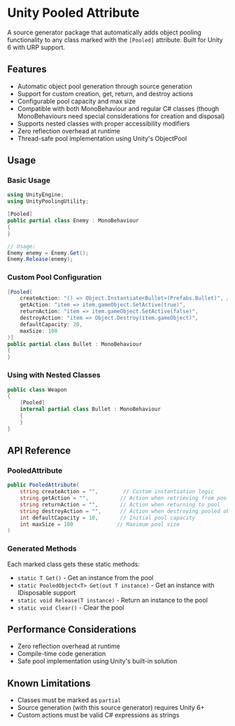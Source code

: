 # Unity Pooled Attribute

A source generator package that automatically adds object pooling functionality to any class marked with the `[Pooled]` attribute. Built for Unity 6 with URP support.

## Features

- Automatic object pool generation through source generation
- Support for custom creation, get, return, and destroy actions
- Configurable pool capacity and max size
- Compatible with both MonoBehaviour and regular C# classes (though MonoBehaviours need special considerations for creation and disposal)
- Supports nested classes with proper accessibility modifiers
- Zero reflection overhead at runtime
- Thread-safe pool implementation using Unity's ObjectPool<T>


## Usage

### Basic Usage
```csharp
using UnityEngine;
using UnityPoolingUtility;

[Pooled]
public partial class Enemy : MonoBehaviour
{
}

// Usage:
Enemy enemy = Enemy.Get();
Enemy.Release(enemy);
```

### Custom Pool Configuration
```csharp
[Pooled(
    createAction: "() => Object.Instantiate<Bullet>(Prefabs.Bullet)", //assuming a Prefabs singleton
    getAction: "item => item.gameObject.SetActive(true)",
    returnAction: "item => item.gameObject.SetActive(false)",
    destroyAction: "item => Object.Destroy(item.gameObject)",
    defaultCapacity: 20,
    maxSize: 100
)]
public partial class Bullet : MonoBehaviour
{
}
```

### Using with Nested Classes
```csharp
public class Weapon
{
    [Pooled]
    internal partial class Bullet : MonoBehaviour
    {
    }
}
```

## API Reference

### PooledAttribute
```csharp
public PooledAttribute(
    string createAction = "",        // Custom instantiation logic
    string getAction = "",          // Action when retrieving from pool
    string returnAction = "",       // Action when returning to pool
    string destroyAction = "",      // Action when destroying pooled object
    int defaultCapacity = 10,       // Initial pool capacity
    int maxSize = 100              // Maximum pool size
)
```

### Generated Methods
Each marked class gets these static methods:
- `static T Get()` - Get an instance from the pool
- `static PooledObject<T> Get(out T instance)` - Get an instance with IDisposable support
- `static void Release(T instance)` - Return an instance to the pool
- `static void Clear()` - Clear the pool

## Performance Considerations

- Zero reflection overhead at runtime
- Compile-time code generation
- Safe pool implementation using Unity's built-in solution

## Known Limitations

- Classes must be marked as `partial`
- Source generation (with this source generator) requires Unity 6+
- Custom actions must be valid C# expressions as strings
